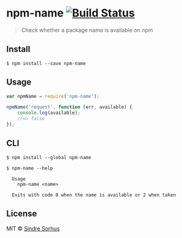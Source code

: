 # npm-name [![Build Status](https://travis-ci.org/sindresorhus/npm-name.svg?branch=master)](https://travis-ci.org/sindresorhus/npm-name)

> Check whether a package name is available on npm


## Install

```
$ npm install --save npm-name
```


## Usage

```js
var npmName = require('npm-name');

npmName('request', function (err, available) {
	console.log(available);
	//=> false
});
```


## CLI

```
$ npm install --global npm-name
```

```
$ npm-name --help

  Usage
    npm-name <name>

  Exits with code 0 when the name is available or 2 when taken
```


## License

MIT © [Sindre Sorhus](http://sindresorhus.com)
